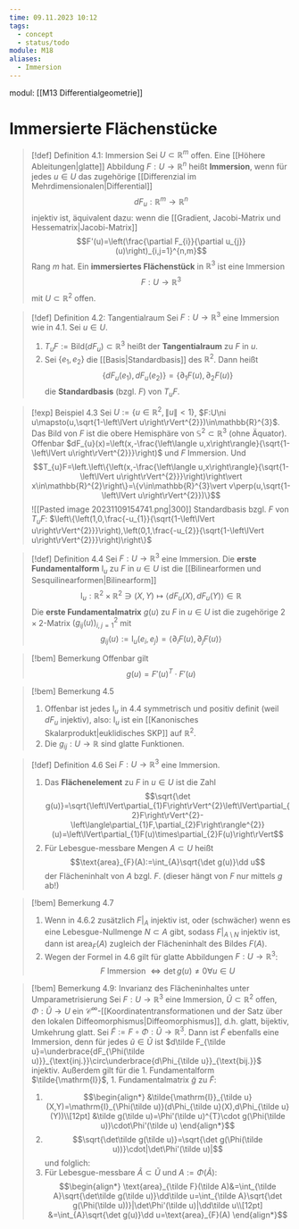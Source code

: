 ```yaml
---
time: 09.11.2023 10:12
tags:
  - concept
  - status/todo
module: M18
aliases:
  - Immersion
---
```

modul: [[M13 Differentialgeometrie]]
# Immersierte Flächenstücke

>[!def] Definition 4.1: Immersion
>Sei $U\subset\mathbb{R}^{m}$ offen. Eine [[Höhere Ableitungen|glatte]] Abbildung $F:U\rightarrow\mathbb{R}^{n}$ heißt **Immersion**, wenn für jedes $u\in U$ das zugehörige [[Differenzial im Mehrdimensionalen|Differential]] $$dF_{u}:\mathbb{R}^{m}\rightarrow\mathbb{R}^{n}$$injektiv ist, äquivalent dazu: wenn die [[Gradient, Jacobi-Matrix und Hessematrix|Jacobi-Matrix]] $$F'(u)=\left(\frac{\partial F_{i}}{\partial u_{j}}(u)\right)_{i,j=1}^{n,m}$$Rang $m$ hat.
>Ein **immersiertes Flächenstück** in $\mathbb{R}^{3}$ ist eine Immersion $$F:U\rightarrow\mathbb{R}^{3}$$mit $U\subset\mathbb{R}^{2}$ offen.

>[!def] Definition 4.2: Tangentialraum
>Sei $F:U\rightarrow\mathbb{R}^{3}$ eine Immersion wie in 4.1. Sei $u\in U$.
>1. $T_{u}F:=\text{Bild}(dF_{u})\subset\mathbb{R}^{3}$ heißt der **Tangentialraum** zu $F$ in $u$.
>2. Sei $\{e_{1},e_{2}\}$ die [[Basis|Standardbasis]] des $\mathbb{R}^{2}$. Dann heißt $$\{dF_{u}(e_{1}),dF_{u}(e_{2})\}=\{\partial_{1}F(u),\partial_{2}F(u)\}$$die **Standardbasis** (bzgl. $F$) von $T_{u}F$.

>[!exp] Beispiel 4.3
>Sei $U:=\{u\in\mathbb{R}^{2},\left\lVert u\right\rVert\lt1\}$, $F:U\ni u\mapsto(u,\sqrt{1-\left\lVert u\right\rVert^{2}})\in\mathbb{R}^{3}$. Das Bild von $F$ ist die obere Hemisphäre von $\mathbb{S}^{2}\subset\mathbb{R}^{3}$ (ohne Äquator).
>Offenbar $dF_{u}(x)=\left(x,-\frac{\left\langle u,x\right\rangle}{\sqrt{1-\left\lVert u\right\rVert^{2}}}\right)$ und $F$ Immersion. Und $$T_{u}F=\left.\left\{\left(x,-\frac{\left\langle u,x\right\rangle}{\sqrt{1-\left\lVert u\right\rVert^{2}}}\right)\right\vert x\in\mathbb{R}^{2}\right\}=\{v\in\mathbb{R}^{3}\vert v\perp(u,\sqrt{1-\left\lVert u\right\rVert^{2}})\}$$
>![[Pasted image 20231109154741.png|300]]
>Standardbasis bzgl. $F$ von $T_{u}F$: $\left\{\left(1,0,\frac{-u_{1}}{\sqrt{1-\left\lVert u\right\rVert^{2}}}\right),\left(0,1,\frac{-u_{2}}{\sqrt{1-\left\lVert u\right\rVert^{2}}}\right)\right\}$

>[!def] Definition 4.4
>Sei $F:U\rightarrow\mathbb{R}^{3}$ eine Immersion. Die **erste Fundamentalform** $\mathrm{I}_{u}$ zu $F$ in $u\in U$ ist die [[Bilinearformen und Sesquilinearformen|Bilinearform]] $$\mathrm{I}_{u}:\mathbb{R}^{2}\times\mathbb{R}^{2}\ni(X,Y)\mapsto\left\langle dF_{u}(X),dF_{u}(Y)\right\rangle\in\mathbb{R}$$
>Die **erste Fundamentalmatrix** $g(u)$ zu $F$ in $u\in U$ ist die zugehörige $2\times2$-Matrix $(g_{ij}(u))_{i,j=1}^{2}$ mit $$g_{ij}(u):=\mathrm{I}_{u}(e_{i},e_{j})=\left\langle\partial_{i}F(u),\partial_{j}F(u)\right\rangle$$

>[!bem] Bemerkung
>Offenbar gilt $$g(u)=F'(u)^{T}\cdot F'(u)$$

>[!bem] Bemerkung 4.5
>1. Offenbar ist jedes $\mathrm{I}_{u}$ in 4.4 symmetrisch und positiv definit (weil $dF_{u}$ injektiv), also: $\mathrm{I}_{u}$ ist ein [[Kanonisches Skalarprodukt|euklidisches SKP]] auf $\mathbb{R}^{2}$.
>2. Die $g_{ij}:U\rightarrow\mathbb{R}$ sind glatte Funktionen.

>[!def] Definition 4.6
>Sei $F:U\rightarrow\mathbb{R}^{3}$ eine Immersion.
>1. Das **Flächenelement** zu $F$ in $u\in U$ ist die Zahl $$\sqrt{\det g(u)}=\sqrt{\left\lVert\partial_{1}F\right\rVert^{2}\left\lVert\partial_{2}F\right\rVert^{2}-\left\langle\partial_{1}F,\partial_{2}F\right\rangle^{2}}(u)=\left\lVert\partial_{1}F(u)\times\partial_{2}F(u)\right\rVert$$
>2. Für Lebesgue-messbare Mengen $A\subset U$ heißt $$\text{area}_{F}(A):=\int_{A}\sqrt{\det g(u)}\dd u$$der Flächeninhalt von $A$ bzgl. $F$. (dieser hängt von $F$ nur mittels $g$ ab!)

>[!bem] Bemerkung 4.7
>1. Wenn in 4.6.2 zusätzlich $F\vert_{A}$ injektiv ist, oder (schwächer) wenn es eine Lebesgue-Nullmenge $N\subset A$ gibt, sodass $F\vert_{A\setminus N}$ injektiv ist, dann ist $\text{area}_{F}(A)$ zugleich der Flächeninhalt des Bildes $F(A)$.
>2. Wegen der Formel in 4.6 gilt für glatte Abbildungen $F:U\rightarrow\mathbb{R}^{3}$: $$F\text{ Immersion }\Leftrightarrow\det g(u)\ne0\forall u\in U$$

>[!bem] Bemerkung 4.9: Invarianz des Flächeninhaltes unter Umparametrisierung
>Sei $F:U\rightarrow\mathbb{R}^{3}$ eine Immersion, $\tilde U\subset\mathbb{R}^{2}$ offen, $\Phi:\tilde U\rightarrow U$ ein $\mathcal{C}^{\infty}$-[[Koordinatentransformationen und der Satz über den lokalen Diffeomorphismus|Diffeomorphismus]], d.h. glatt, bijektiv, Umkehrung glatt. Sei $\tilde F:=F\circ\Phi:\tilde U\rightarrow\mathbb{R}^{3}$. Dann ist $\tilde F$ ebenfalls eine Immersion, denn für jedes $\tilde u\in\tilde U$ ist $d\tilde F_{\tilde u}=\underbrace{dF_{\Phi(\tilde u)}}_{\text{inj.}}\circ\underbrace{d\Phi_{\tilde u}}_{\text{bij.}}$ injektiv. Außerdem gilt für die 1. Fundamentalform $\tilde{\mathrm{I}}$, 1. Fundamentalmatrix $\tilde g$ zu $\tilde F$:
>1. $$\begin{align*}
&\tilde{\mathrm{I}}_{\tilde u}(X,Y)=\mathrm{I}_{\Phi(\tilde u)}(d\Phi_{\tilde u}(X),d\Phi_{\tilde u}(Y))\\[12pt]
&\tilde g(\tilde u)=\Phi'(\tilde u)^{T}\cdot g(\Phi(\tilde u))\cdot\Phi'(\tilde u)
\end{align*}$$
>2. $$\sqrt{\det\tilde g(\tilde u)}=\sqrt{\det g(\Phi(\tilde u))}\cdot|\det\Phi'(\tilde u)|$$und folglich:
>3. Für Lebesgue-messbare $\tilde A\subset\tilde U$ und $A:=\Phi(\tilde A)$: $$\begin{align*}
\text{area}_{\tilde F}(\tilde A)&=\int_{\tilde A}\sqrt{\det\tilde g(\tilde u)}\dd\tilde u=\int_{\tilde A}\sqrt{\det g(\Phi(\tilde u))}|\det\Phi'(\tilde u)|\dd\tilde u\\[12pt]
&=\int_{A}\sqrt{\det g(u)}\dd u=\text{area}_{F}(A)
\end{align*}$$

